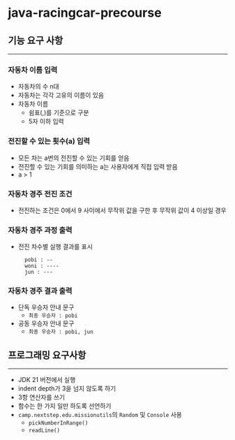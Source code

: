 # java-racingcar-precourse

## 기능 요구 사항
***
### 자동차 이름 입력
- 자동차의 수 n대
- 자동차는 각각 고유의 이름이 있음
- 자동차 이름
    - 쉼표(,)를 기준으로 구분
    - 5자 이하 입력

### 전진할 수 있는 횟수(a) 입력
- 모든 차는 a번의 전진할 수 있는 기회를 얻음
- 전진할 수 있는 기회를 의미하는 a는 사용자에게 직접 입력 받음
- a > 1

### 자동차 경주 전진 조건
- 전진하는 조건은 0에서 9 사이에서 무작위 값을 구한 후 무작위 값이 4 이상일 경우

### 자동차 경주 과정 출력
- 전진 차수별 실행 결과를 표시
  ```
    pobi : --
    woni : ----
    jun : ---
  ```
### 자동차 경주 결과 출력
- 단독 우승자 안내 문구
    - ``최종 우승자 : pobi``
- 공동 우승자 안내 문구
    - ``최종 우승자 : pobi, jun``

## 프로그래밍 요구사항
***
- JDK 21 버전에서 실행
- indent depth가 3을 넘지 않도록 하기
- 3항 연산자를 쓰기
- 함수는 한 가지 일만 하도록 선언하기
- ``camp.nextstep.edu.missionutils``의 ``Random`` 및 ``Console`` 사용
    - ``pickNumberInRange()``
    - ``readLine()``